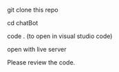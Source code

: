 git clone this repo

cd chatBot

code . (to open in visual studio code)

open with live server

Please review the code.
